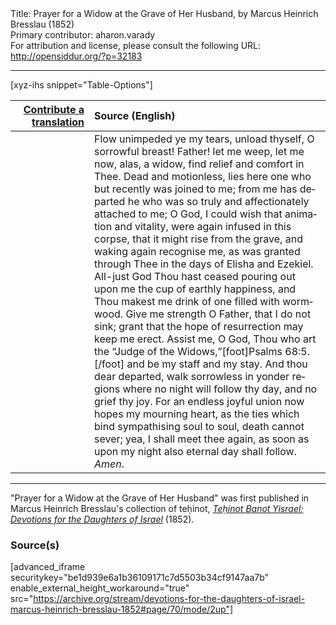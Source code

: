 <html>
<head></head>
<body>
Title: Prayer for a Widow at the Grave of Her Husband, by Marcus Heinrich Bresslau (1852)<br />
Primary contributor: aharon.varady<br />
For attribution and license, please consult the following URL: <a href="http://opensiddur.org/?p=32183">http://opensiddur.org/?p=32183</a>
<p />
<hr />

[xyz-ihs snippet="Table-Options"]<table style="margin-left: auto; margin-right: auto;" class="draggable">
<thead><tr><th id="x" style="text-align: right;"><a href="/translate/" target="_blank" rel="noopener">Contribute a translation</a></th><th style="text-align: left;">Source (English)</th></tr></thead>
<tbody>
<tr><td style="vertical-align:top;" width="25%">
<div class="liturgy" lang="he">

</span></div></td>
 
<td style="vertical-align:top;">
<div class="english" lang="en">
Flow unimpeded ye my tears, unload thyself, O sorrowful breast! Father! let me weep, let me now, alas, a widow, find relief and comfort in Thee. Dead and motionless, lies here one who but recently was joined to me; from me has departed he who was so truly and affectionately attached to me; O God, I could wish that animation and vitality, were again infused in this corpse, that it might rise from the grave, and waking again recognise me, as was granted through Thee in the days of Elisha and Ezekiel. All-just God Thou hast ceased pouring out upon me the cup of earthly happiness, and Thou makest me drink of one filled with wormwood. Give me strength O Father, that I do not sink; grant that the hope of resurrection may keep me erect. Assist me, O God, Thou who art the “Judge of the Widows,”[foot]Psalms 68:5.[/foot] and be my staff and my stay. And thou dear departed, walk sorrowless in yonder regions where no night will follow thy day, and no grief thy joy. For an endless joyful union now hopes my mourning heart, as the ties which bind sympathising soul to soul, death cannot sever; yea, I shall meet thee again, as soon as upon my night also eternal day shall follow. <em>Amen</em>. 
</div></td></tr>
</tbody></table>

<hr />

"Prayer for a Widow at the Grave of Her Husband" was first published in Marcus Heinrich Bresslau's collection of teḥinot, <em><a href="https://opensiddur.org/compilations/sifrei-tehinot/devotions-for-the-daughters-of-israel-by-marcus-heinrich-bresslau-1852/">Teḥinot Banot Yisrael: Devotions for the Daughters of Israel</a></em> (1852).

<h3>Source(s)</h3>

[advanced_iframe securitykey="be1d939e6a1b36109171c7d5503b34cf9147aa7b" enable_external_height_workaround="true" src="https://archive.org/stream/devotions-for-the-daughters-of-israel-marcus-heinrich-bresslau-1852#page/70/mode/2up"]

&nbsp;
</body>
</html>